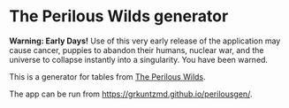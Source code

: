 # The Perilous Wilds generator

**Warning: Early Days!** Use of this very early release of the application may cause cancer, puppies to abandon their humans, nuclear war, and the universe to collapse instantly into a singularity. You have been warned.

This is a generator for tables from [The Perilous Wilds](https://lampblack-and-brimstone.com/shop/the-perilous-wilds-print-on-demand-edition/).

The app can be run from https://grkuntzmd.github.io/perilousgen/.
